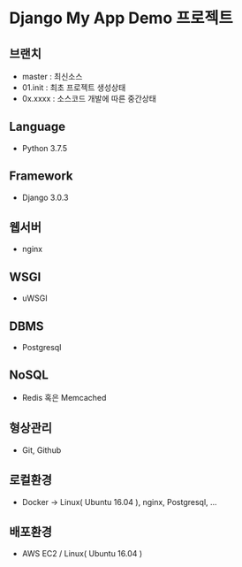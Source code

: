 # Django My App Demo 프로젝트
## 브랜치
- master : 최신소스
- 01.init : 최초 프로젝트 생성상태
- 0x.xxxx : 소스코드 개발에 따른 중간상태
## Language
- Python 3.7.5
## Framework
- Django 3.0.3
## 웹서버
- nginx
## WSGI
- uWSGI
## DBMS
- Postgresql
## NoSQL
- Redis 혹은 Memcached
## 형상관리
- Git, Github
## 로컬환경
- Docker -> Linux( Ubuntu 16.04 ), nginx, Postgresql, ...
## 배포환경
- AWS EC2 / Linux( Ubuntu 16.04  )